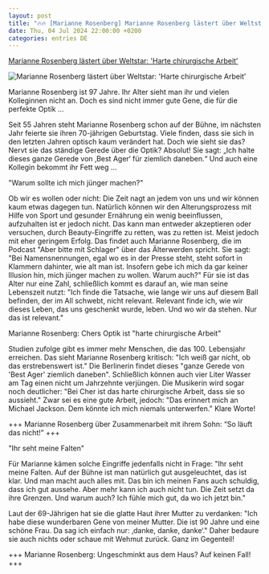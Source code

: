 ```yaml
---
layout: post
title: "🔥🔥 [Marianne Rosenberg] Marianne Rosenberg lästert über Weltstar: 'Harte chirurgische Arbeit'"
date: Thu, 04 Jul 2024 22:00:00 +0200
categories: entries DE
---
```

[Marianne Rosenberg lästert über Weltstar: 'Harte chirurgische Arbeit'](https://www.schlager.de/news/marianne-rosenberg-laestert-ueber-weltstar-d/195915/)

![Marianne Rosenberg lästert über Weltstar: 'Harte chirurgische Arbeit'](https://static.schlager.de/uploads/2022/09/www.schlager.de-marianne-rosenberg-laestert-ueber-weltstar-imago0442648104h.jpg)

Marianne Rosenberg ist 97 Jahre. Ihr Alter sieht man ihr und vielen Kolleginnen nicht an. Doch es sind nicht immer gute Gene, die für die perfekte Optik ...

Seit 55 Jahren steht Marianne Rosenberg schon auf der Bühne, im nächsten Jahr feierte sie ihren 70-jährigen Geburtstag. Viele finden, dass sie sich in den letzten Jahren optisch kaum verändert hat. Doch wie sieht sie das? Nervt sie das ständige Gerede über die Optik? Absolut! Sie sagt: „Ich halte dieses ganze Gerede von ‚Best Ager‘ für ziemlich daneben.“ Und auch eine Kollegin bekommt ihr Fett weg …

"Warum sollte ich mich jünger machen?"

Ob wir es wollen oder nicht: Die Zeit nagt an jedem von uns und wir können kaum etwas dagegen tun. Natürlich können wir den Alterungsprozess mit Hilfe von Sport und gesunder Ernährung ein wenig beeinflussen, aufzuhalten ist er jedoch nicht. Das kann man entweder akzeptieren oder versuchen, durch Beauty-Eingriffe zu retten, was zu retten ist. Meist jedoch mit eher geringem Erfolg. Das findet auch Marianne Rosenberg, die im Podcast "Aber bitte mit Schlager" über das Älterwerden spricht. Sie sagt: "Bei Namensnennungen, egal wo es in der Presse steht, steht sofort in Klammern dahinter, wie alt man ist. Insofern gebe ich mich da gar keiner Illusion hin, mich jünger machen zu wollen. Warum auch?" Für sie ist das Alter nur eine Zahl, schließlich kommt es darauf an, wie man seine Lebenszeit nutzt: "Ich finde die Tatsache, wie lange wir uns auf diesem Ball befinden, der im All schwebt, nicht relevant. Relevant finde ich, wie wir dieses Leben, das uns geschenkt wurde, leben. Und wo wir da stehen. Nur das ist relevant."

Marianne Rosenberg: Chers Optik ist "harte chirurgische Arbeit"

Studien zufolge gibt es immer mehr Menschen, die das 100. Lebensjahr erreichen. Das sieht Marianne Rosenberg kritisch: "Ich weiß gar nicht, ob das erstrebenswert ist." Die Berlinerin findet dieses "ganze Gerede von 'Best Ager' ziemlich daneben". Schließlich können auch vier Liter Wasser am Tag einen nicht um Jahrzehnte verjüngen. Die Musikerin wird sogar noch deutlicher: "Bei Cher ist das harte chirurgische Arbeit, dass sie so aussieht." Zwar sei es eine gute Arbeit, jedoch: "Das erinnert mich an Michael Jackson. Dem könnte ich mich niemals unterwerfen." Klare Worte!

+++ Marianne Rosenberg über Zusammenarbeit mit ihrem Sohn: “So läuft das nicht!” +++

"Ihr seht meine Falten"

Für Marianne kämen solche Eingriffe jedenfalls nicht in Frage: "Ihr seht meine Falten. Auf der Bühne ist man natürlich gut ausgeleuchtet, das ist klar. Und man macht auch alles mit. Das bin ich meinen Fans auch schuldig, dass ich gut aussehe. Aber mehr kann ich auch nicht tun. Die Zeit setzt da ihre Grenzen. Und warum auch? Ich fühle mich gut, da wo ich jetzt bin."

Laut der 69-Jährigen hat sie die glatte Haut ihrer Mutter zu verdanken: "Ich habe diese wunderbaren Gene von meiner Mutter. Die ist 90 Jahre und eine schöne Frau. Da sag ich einfach nur: ‚danke, danke, danke‘." Daher bedaure sie auch nichts oder schaue mit Wehmut zurück. Ganz im Gegenteil!

+++ Marianne Rosenberg: Ungeschminkt aus dem Haus? Auf keinen Fall! +++

